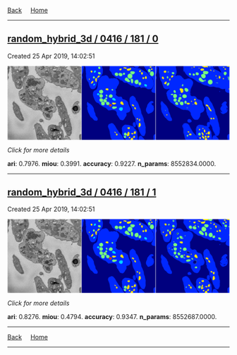 
[Back](..)&nbsp;&nbsp;&nbsp;&nbsp;&nbsp;[Home](https://leapmanlab.github.io/snapshots)

---

<div class="summary"><a href="0"><h2>random_hybrid_3d / 0416 / 181 / 0</h2></a><p>Created 25 Apr 2019, 14:02:51
</p><a href="0"><img src="0/media/summary.png" align="center"></a><p>
<i>Click for more details</i>
</p></div>

**ari**: 0.7976. **miou**: 0.3991. **accuracy**: 0.9227. **n_params**: 8552834.0000. 

---

<div class="summary"><a href="1"><h2>random_hybrid_3d / 0416 / 181 / 1</h2></a><p>Created 25 Apr 2019, 14:02:51
</p><a href="1"><img src="1/media/summary.png" align="center"></a><p>
<i>Click for more details</i>
</p></div>

**ari**: 0.8276. **miou**: 0.4794. **accuracy**: 0.9347. **n_params**: 8552687.0000. 

---

[Back](..)&nbsp;&nbsp;&nbsp;&nbsp;&nbsp;[Home](https://leapmanlab.github.io/snapshots)

---